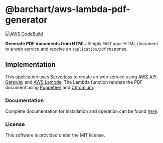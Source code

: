 # @barchart/aws-lambda-pdf-generator

[![AWS CodeBuild](https://codebuild.us-east-1.amazonaws.com/badges?uuid=eyJlbmNyeXB0ZWREYXRhIjoiTmtsZEw3M2l3cktxd3crQTJpMVVRbEUzU1dOMFBodFU0MlhaNUFZaC9kVzBIN1FYUXVVZFFUK29vcU5tazJyckNtVFFxL3BoSEdYMEk3V3dUOEhNUFhNPSIsIml2UGFyYW1ldGVyU3BlYyI6Ik84YnJJU1NUZDMvR3VLaXYiLCJtYXRlcmlhbFNldFNlcmlhbCI6MX0%3D&branch=master)](https://github.com/barchart/aws-lambda-pdf-generator)

**Generate PDF documents from HTML.** Simply ```POST``` your HTML document to a web service and receive an ```application/pdf``` response.

## Implementation

This application uses [Serverless](https://www.serverless.com/) to create an web service using [AWS API Gateway](https://aws.amazon.com/api-gateway/) and [AWS Lambda](https://aws.amazon.com/lambda/). The Lambda function renders the PDF document using [Puppeteer](https://github.com/puppeteer/puppeteer) and [Chromium](https://github.com/alixaxel/chrome-aws-lambda).

### Documentation

Complete documentation for installation and operation can be found [here](https://barchart.github.io/aws-lambda-pdf-generator/#/).

### License

This software is provided under the MIT license.

